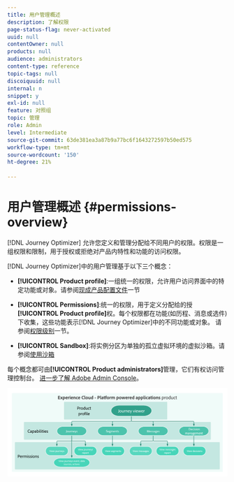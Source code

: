 ```yaml
---
title: 用户管理概述
description: 了解权限
page-status-flag: never-activated
uuid: null
contentOwner: null
products: null
audience: administrators
content-type: reference
topic-tags: null
discoiquuid: null
internal: n
snippet: y
exl-id: null
feature: 对照组
topic: 管理
role: Admin
level: Intermediate
source-git-commit: 63de381ea3a87b9a77bc6f1643272597b50ed575
workflow-type: tm+mt
source-wordcount: '150'
ht-degree: 21%

---
```


# 用户管理概述 {#permissions-overview}

[!DNL Journey Optimizer] 允许您定义和管理分配给不同用户的权限。权限是一组权限和限制，用于授权或拒绝对产品内特性和功能的访问权限。

[!DNL Journey Optimizer]中的用户管理基于以下三个概念：

* **[!UICONTROL Product profile]**:一组统一的权限，允许用户访问界面中的特定功能或对象。请参阅[现成产品配置文件](ootb-product-profiles.md)一节

* **[!UICONTROL Permissions]**:统一的权限，用于定义分配给的授 **[!UICONTROL Product profile]**&#x200B;权。每个权限都在功能(如历程、消息或选件)下收集，这些功能表示[!DNL Journey Optimizer]中的不同功能或对象。 请参阅[权限级别](high-low-permissions.md)一节。

* **[!UICONTROL Sandbox]**:将实例分区为单独的孤立虚拟环境的虚拟沙箱。请参阅[使用沙箱](sandboxes.md)

每个概念都可由&#x200B;**[!UICONTROL Product administrators]**&#x200B;管理，它们有权访问管理控制台。 [进一步了解 Adobe Admin Console](https://helpx.adobe.com/cn/enterprise/managing/user-guide.html)。

![](../assets/do-not-localize/permissions_2.png)
